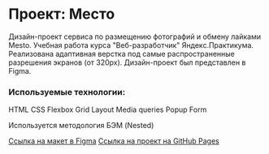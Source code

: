 # Проект: Место

Дизайн-проект сервиса по размещению фотографий и обмену лайками Mesto. Учебная работа курса "Веб-разработчик" Яндекс.Практикума.
Реализована адаптивная верстка под самые распространенные разрешения экранов (от 320px). Дизайн-проект был представлен в Figma.

### Используемые технологии:

HTML
CSS
Flexbox
Grid Layout
Media queries
Popup
Form

Используется методология БЭМ (Nested)

[Ссылка на макет в Figma](https://www.figma.com/file/2cn9N9jSkmxD84oJik7xL7/JavaScript.-Sprint-4?node-id=0%3A1)
[Ссылка на проект на GitHub Pages](https://lakatosska.github.io/mesto-project)



